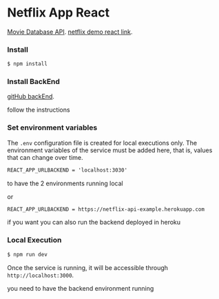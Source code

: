 # Netflix App React

[Movie Database API](https://netflix-api-example.herokuapp.com).
[netflix demo react link](https://netflix-app-react.herokuapp.com).

### Install

```bash
$ npm install
```

### Install BackEnd

[gitHub backEnd](https://github.com/aostoic/netflix-api).

follow the instructions

### Set environment variables

The `.env` configuration file is created for local executions only. The environment variables of the service must be added here, that is, values that can change over time.

```txt
REACT_APP_URLBACKEND = 'localhost:3030'
```

to have the 2 environments running local

or

```txt
REACT_APP_URLBACKEND = https://netflix-api-example.herokuapp.com
```

if you want you can also run the backend deployed in heroku

### Local Execution

```bash
$ npm run dev
```

Once the service is running, it will be accessible through `http://localhost:3000`.

you need to have the backend environment running
